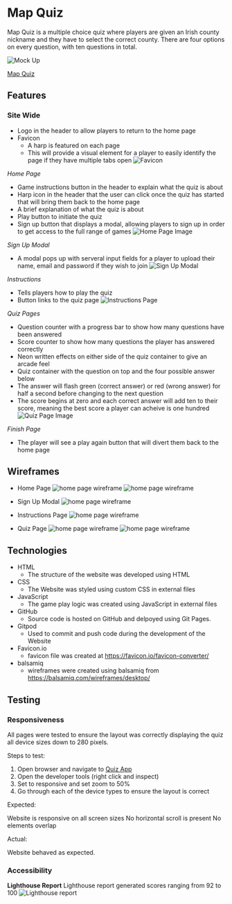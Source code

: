 # Map Quiz

Map Quiz is a multiple choice quiz where players are given an Irish county nickname and they have to select the correct county. There are four options on every question, with ten questions in total.

![Mock Up](docs/readme_images/responsive.JPG)

[Map Quiz](https://fintanmi.github.io/map-quiz/)

## Features

### Site Wide
* Logo in the header to allow players to return to the home page
* Favicon
   * A harp is featured on each page
   * This will provide a visual element for a player to easily identify the page if they have multiple tabs open
   ![Favicon](docs/readme_images/quiz-app-tab.JPG)
 
*Home Page*
- Game instructions button in the header to explain what the quiz is about
- Harp icon in the header that the user can click once the quiz has started that will bring them back to the home page
- A brief explanation of what the quiz is about
- Play button to initiate the quiz
- Sign up button that displays a modal, allowing players to sign up in order to get access to the full range of games
![Home Page Image](docs/readme_images/home-page.JPG)

*Sign Up Modal*
- A modal pops up with serveral input fields for a player to upload their name, email and password if they wish to join
![Sign Up Modal](docs/readme_images/sign-up-modal.JPG)

*Instructions*
- Tells players how to play the quiz
- Button links to the quiz page
![Instructions Page](docs/readme_images/instructions.JPG)

*Quiz Pages*
- Question counter with a progress bar to show how many questions have been answered
- Score counter to show how many questions the player has answered correctly
- Neon written effects on either side of the quiz container to give an arcade feel
- Quiz container with the question on top and the four possible answer below
- The answer will flash green (correct answer) or red (wrong answer) for half a second before changing to the next question
- The score begins at zero and each correct answer will add ten to their score, meaning the best score a player can acheive is one hundred
![Quiz Page Image](docs/readme_images/quiz-page.JPG)

*Finish Page*
- The player will see a play again button that will divert them back to the home page


## Wireframes

- Home Page
![home page wireframe](docs/readme_images/quiz-app-home.JPG)
![home page wireframe](docs/readme_images/quiz-app-home-mobile.JPG)

- Sign Up Modal
![home page wireframe](docs/readme_images/sign-up-modal-mockup.JPG)

- Instructions Page
![home page wireframe](docs/readme_images/instruction-mockup.JPG)

- Quiz Page
![home page wireframe](docs/readme_images/quiz-content-mockup.JPG)
![home page wireframe](docs/readme_images/quiz-content-mobile.JPG)

## Technologies

- HTML
  - The structure of the website was developed using HTML
- CSS
  - The Website was styled using custom CSS in external files
- JavaScript
  - The game play logic was created using JavaScript in external files
- GitHub
  - Source code is hosted on GitHub and delpoyed using Git Pages.
- Gitpod
  - Used to commit and push code during the development of the Website
- Favicon.io
  - favicon file was created at https://favicon.io/favicon-converter/
- balsamiq
  - wireframes were created using balsamiq from https://balsamiq.com/wireframes/desktop/

## Testing

### Responsiveness

All pages were tested to ensure the layout was correctly displaying the quiz all device sizes down to 280 pixels.

Steps to test:

1. Open browser and navigate to [Quiz App](https://fintanmi.github.io/map-quiz/)
2. Open the developer tools (right click and inspect)
3. Set to responsive and set zoom to 50%
4. Go through each of the device types to ensure the layout is correct

Expected:

Website is responsive on all screen sizes
No horizontal scroll is present
No elements overlap

Actual:

Website behaved as expected.

### Accessibility

**Lighthouse Report**
Lighthouse report generated scores ranging from 92 to 100
![Lighthouse report](docs/readme_images/quiz-lighthouse.JPG)
